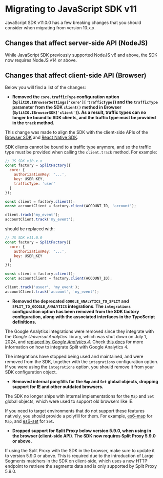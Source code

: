 # Migrating to JavaScript SDK v11

JavaScript SDK v11.0.0 has a few breaking changes that you should consider when migrating from version 10.x.x.

## Changes that affect server-side API (NodeJS)

While JavaScript SDK previously supported NodeJS v6 and above, the SDK now requires NodeJS v14 or above.

## Changes that affect client-side API (Browser)

Below you will find a list of the changes:

- **Removed the `core.trafficType` configuration option (`SplitIO.IBrowserSettings['core']['trafficType]`) and the `trafficType` parameter from the SDK `client()` method in Browser (`SplitIO.IBrowserSDK['client']`). As a result, traffic types can no longer be bound to SDK clients, and the traffic type must be provided in the `track` method.**

This change was made to align the SDK with the client-side APIs of the [Browser SDK](https://help.split.io/hc/en-us/articles/360058730852-Browser-SDK) and [React Native SDK](https://help.split.io/hc/en-us/articles/4406066357901-React-Native-SDK).

SDK clients cannot be bound to a traffic type anymore, and so the traffic type must be provided when calling the `client.track` method. For example:

```javascript
// JS SDK v10.x.x
const factory = SplitFactory({
  core: {
    authorizationKey: '...',
    key: USER_KEY,
    trafficType: 'user'
  }
});

const client = factory.client();
const accountClient = factory.client(ACCOUNT_ID, 'account');

client.track('my_event');
accountClient.track('my_event');
```

should be replaced with:

```javascript
// JS SDK v11.0.0
const factory = SplitFactory({
  core: {
    authorizationKey: '...',
    key: USER_KEY
  }
});

const client = factory.client();
const accountClient = factory.client(ACCOUNT_ID);

client.track('usuer', 'my_event');
accountClient.track('account', 'my_event');
```

- **Removed the deprecated `GOOGLE_ANALYTICS_TO_SPLIT` and `SPLIT_TO_GOOGLE_ANALYTICS` integrations. The `integrations` configuration option has been removed from the SDK factory configuration, along with the associated interfaces in the TypeScript definitions.**

The Google Analytics integrations were removed since they integrate with the *Google Universal Analytics* library, which was shut down on July 1, 2024, and [replaced by *Google Analytics 4*](https://support.google.com/analytics/answer/11583528?hl=en). Check [this docs](https://help.split.io/hc/en-us/articles/360040838752-Google-Analytics#google-analytics-4-ga4) for more information on how to integrate Split with Google Analytics 4.

The integrations have stopped being used and maintained, and were removed from the SDK, together with the `integrations` configuration option. If you were using the `integrations` option, you should remove it from your SDK configuration object.

- **Removed internal ponyfills for the `Map` and `Set` global objects, dropping support for IE and other outdated browsers.**

The SDK no longer ships with internal implementations for the `Map` and `Set` global objects, which were used to support old browsers like IE.

If you need to target environments that do not support these features natively, you should provide a polyfill for them. For example, [es6-map](https://github.com/medikoo/es6-map) for `Map`, and [es6-set](https://github.com/medikoo/es6-set) for `Set`.

- **Dropped support for Split Proxy below version 5.9.0, when using in the browser (client-side API). The SDK now requires Split Proxy 5.9.0 or above.**

If using the Split Proxy with the SDK in the browser, make sure to update it to version 5.9.0 or above. This is required due to the introduction of Large Segments matchers in the SDK on client-side, which uses a new HTTP endpoint to retrieve the segments data and is only supported by Split Proxy 5.9.0.
